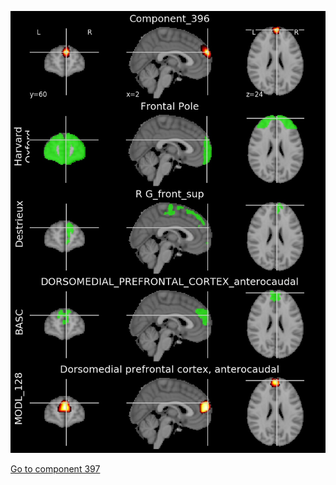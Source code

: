 


![396](preliminary/396.jpg "Component 396")

[Go to component 397](https://parietal-inria.github.io/MODL_atlas/1024/397 "Component 397")